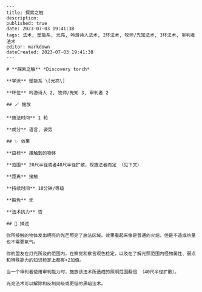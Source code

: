 
    ---
    title: 探索之触
    description: 
    published: true
    date: 2023-07-03 19:41:38
    tags: 法术, 塑能系, 光亮, 吟游诗人法术, 2环法术, 牧师/先知法术, 3环法术, 审判者法术
    editor: markdown
    dateCreated: 2023-07-03 19:41:38
    ---

    # **探索之触** *Discovery torch*

    **学派** 塑能系 \[光亮\] 

    **环位** 吟游诗人 2, 牧师/先知 3, 审判者 2

    ## 🪄 施放

    **施法时间** 1 轮

    **成分** 语言, 姿势

    ## ✨ 效果 

    **目标** 接触到的物体 

    **范围** 20尺半径或者40尺半径扩散，视施法者而定 （见下文）

    **距离** 接触  

    **持续时间** 10分钟/等级 

    **豁免** 无

    **法术抗力** 否

    ## 📖 描述

    你所接触的物体发出明亮的光芒照亮了施法区域。效果看起来像是普通的火焰，但是不造成热量也不需要氧气。

    你的盟友在灯光所及的范围内，在察觉和察言观色检定，以及在了解光照范围内怪物属性、弱点和特殊能力的知识检定上都有+2加值。

    当一个审判者使用审判能力时，施放该法术所造成的照明范围翻倍 （40尺半径扩散）。

    光亮法术可以解除和反制同级或更低的黑暗法术。
    